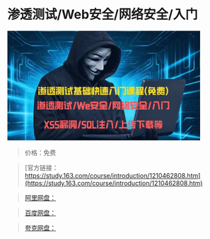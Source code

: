 # 渗透测试/Web安全/网络安全/入门

![img](../../../assets/study163/free/55def27821e9492a97fbae60ed83e63f.jpeg)

> 价格：免费

> [官方链接：https://study.163.com/course/introduction/1210462808.htm](https://study.163.com/course/introduction/1210462808.htm)

> [阿里网盘：]()

> [百度网盘：]()

> [夸克网盘：]()
